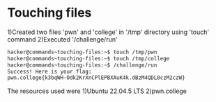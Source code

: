 # Touching files

1)Created two files 'pwn' and 'college' in '/tmp' directory using 'touch' command
2)Executed '/challenge/run'

```bash
hacker@commands~touching-files:~$ touch /tmp/pwn
hacker@commands~touching-files:~$ touch /tmp/college
hacker@commands~touching-files:~$ /challenge/run
Success! Here is your flag:
pwn.college{k3bqWH-Odk2KrXnCPlEPBXAuK4k.dBzM4QDL0czM2czW}
```

The resources used were
1)Ubuntu 22.04.5 LTS
2)pwn.college
